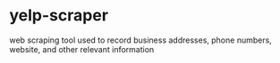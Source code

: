 # yelp-scraper
web scraping tool used to record business addresses, phone numbers, website, and other relevant information
